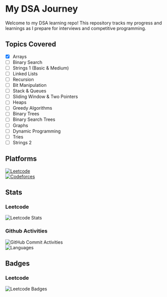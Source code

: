 # My DSA Journey
Welcome to my DSA learning repo!
This repository tracks my progress and learnings as I prepare for interviews and competitive programming.

## Topics Covered
- [x] Arrays
- [ ] Binary Search
- [ ] Strings 1 (Basic & Medium)
- [ ] Linked Lists
- [ ] Recursion
- [ ] Bit Manipulation
- [ ] Stack & Queues
- [ ] Sliding Window & Two Pointers
- [ ] Heaps
- [ ] Greedy Algorithms
- [ ] Binary Trees
- [ ] Binary Search Trees
- [ ] Graphs
- [ ] Dynamic Programming
- [ ] Tries
- [ ] Strings 2

## Platforms
[![Leetcode](https://img.shields.io/badge/Leetcode-Ayush_Bhujade-orange?logo=leetcode)](https://leetcode.com/u/bhujade_ayush/)
<br>
[![Codeforces](https://img.shields.io/badge/Codeforces-Ayush_Bhujade-blue?logo=codeforces)](https://codeforces.com/profile/bhujade_ayush)

## Stats
### Leetcode
![Leetcode Stats](https://leetcard.jacoblin.cool/bhujade_ayush?theme=dark&font=Karma)
<br>
### Github Activities
![GitHub Commit Activities](https://img.shields.io/github/commit-activity/m/bhujade-ayush/my-dsa-journey)
<br>
![Languages](https://img.shields.io/github/languages/top/bhujade-ayush/my-dsa-journey)

## Badges
### Leetcode
![Leetcode Badges](https://leetcode-badge-showcase.vercel.app/api?username=bhujade_ayush&theme=dark&animated=true)
